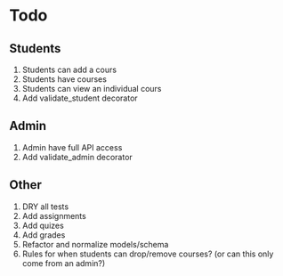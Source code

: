 # Todo

## Students

1. Students can add a cours
1. Students have courses
1. Students can view an individual cours
1. Add validate_student decorator

## Admin

1. Admin have full API access
1. Add validate_admin decorator

## Other

1. DRY all tests
1. Add assignments
1. Add quizes
1. Add grades
1. Refactor and normalize models/schema
1. Rules for when students can drop/remove courses? (or can this only come from an admin?)
